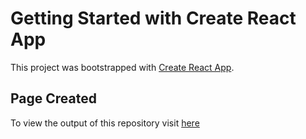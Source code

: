# Getting Started with Create React App

This project was bootstrapped with [Create React App](https://github.com/facebook/create-react-app).

## Page Created

To view the output of this repository visit [here](https://christien-kelly.github.io/monsters-rolodex/)

